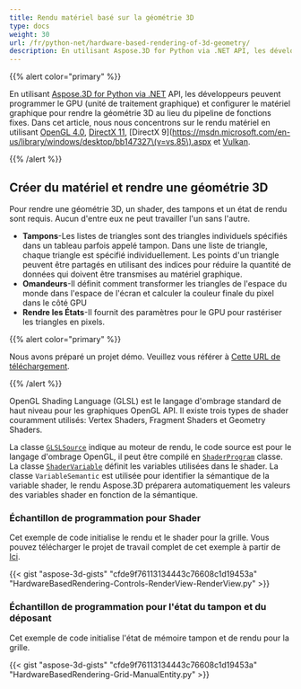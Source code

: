 ```yaml
---
title: Rendu matériel basé sur la géométrie 3D
type: docs
weight: 30
url: /fr/python-net/hardware-based-rendering-of-3d-geometry/
description: En utilisant Aspose.3D for Python via .NET API, les développeurs peuvent programmer le GPU (unité de traitement graphique) et configurer le matériel graphique pour rendre la géométrie 3D au lieu du pipeline de fonctions fixes.
---
```

{{% alert color="primary" %}}

En utilisant [Aspose.3D for Python via .NET](https://products.aspose.com/3d/python-net/) API, les développeurs peuvent programmer le GPU (unité de traitement graphique) et configurer le matériel graphique pour rendre la géométrie 3D au lieu du pipeline de fonctions fixes. Dans cet article, nous nous concentrons sur le rendu matériel en utilisant [OpenGL 4.0](https://www.opengl.org/sdk/docs/man/html/glEnable.xhtml), [DirectX 11](https://msdn.microsoft.com/en-us/library/windows/desktop/hh404489\(v=vs.85\).aspx), [DirectX 9](https://msdn.microsoft.com/en-us/library/windows/desktop/bb147327\(v=vs.85\).aspx et [Vulkan](https://www.khronos.org/registry/vulkan/specs/1.0/xhtml/vkspec.html#VkPipelineRasterizationStateCreateInfo).

{{% /alert %}}
##  **Créer du matériel et rendre une géométrie 3D**
Pour rendre une géométrie 3D, un shader, des tampons et un état de rendu sont requis. Aucun d'entre eux ne peut travailler l'un sans l'autre.

- **Tampons**-Les listes de triangles sont des triangles individuels spécifiés dans un tableau parfois appelé tampon. Dans une liste de triangle, chaque triangle est spécifié individuellement. Les points d'un triangle peuvent être partagés en utilisant des indices pour réduire la quantité de données qui doivent être transmises au matériel graphique.
- **Omandeurs**-Il définit comment transformer les triangles de l'espace du monde dans l'espace de l'écran et calculer la couleur finale du pixel dans le côté GPU
- **Rendre les États**-Il fournit des paramètres pour le GPU pour rastériser les triangles en pixels.

{{% alert color="primary" %}}

Nous avons préparé un projet démo. Veuillez vous référer à [Cette URL de téléchargement](https://github.com/aspose-3d/Aspose.3D-for-.NET/tree/master/HardwareBasedRendering).

{{% /alert %}}

OpenGL Shading Language (GLSL) est le langage d'ombrage standard de haut niveau pour les graphiques OpenGL API. Il existe trois types de shader couramment utilisés: Vertex Shaders, Fragment Shaders et Geometry Shaders.

La classe [`GLSLSource`](https://reference.aspose.com/3d/net/aspose.threed.render/glslsource) indique au moteur de rendu, le code source est pour le langage d'ombrage OpenGL, il peut être compilé en [`ShaderProgram`](https://reference.aspose.com/3d/net/aspose.threed.render/shaderprogram) classe. La classe [`ShaderVariable`](https://reference.aspose.com/3d/net/aspose.threed.render/shadervariable) définit les variables utilisées dans le shader. La classe `VariableSemantic` est utilisée pour identifier la sémantique de la variable shader, le rendu Aspose.3D préparera automatiquement les valeurs des variables shader en fonction de la sémantique.
###  **Échantillon de programmation pour Shader**
Cet exemple de code initialise le rendu et le shader pour la grille. Vous pouvez télécharger le projet de travail complet de cet exemple à partir de [Ici](https://github.com/aspose-3d/Aspose.3D-for-.NET/tree/master/HardwareBasedRendering).

{{< gist "aspose-3d-gists" "cfde9f76113134443c76608c1d19453a" "HardwareBasedRendering-Controls-RenderView-RenderView.py" >}}
###  **Échantillon de programmation pour l'état du tampon et du déposant**
Cet exemple de code initialise l'état de mémoire tampon et de rendu pour la grille.

{{< gist "aspose-3d-gists" "cfde9f76113134443c76608c1d19453a" "HardwareBasedRendering-Grid-ManualEntity.py" >}}
